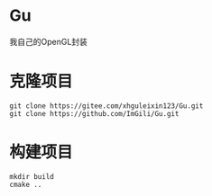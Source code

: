 # Gu
我自己的OpenGL封装

# 克隆项目
```
git clone https://gitee.com/xhguleixin123/Gu.git
git clone https://github.com/ImGili/Gu.git
```

# 构建项目
```
mkdir build
cmake ..
```

